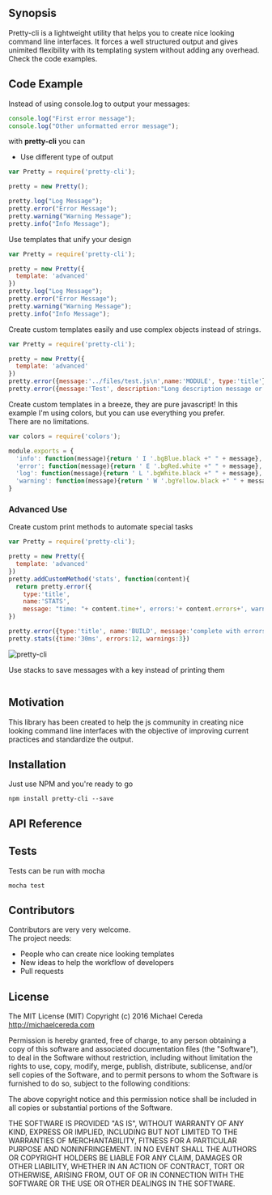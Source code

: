 ## Synopsis

Pretty-cli is a lightweight utility that helps you to create nice looking command line interfaces. It forces a well structured output and gives unimited flexibility with its templating system without adding any overhead.
Check the code examples.

## Code Example

Instead of using console.log to output your messages:
```javascript
console.log("First error message");
console.log("Other unformatted error message");
```

with __pretty-cli__ you can
- Use different type of output

```javascript
var Pretty = require('pretty-cli');

pretty = new Pretty();

pretty.log("Log Message");
pretty.error("Error Message");
pretty.warning("Warning Message");
pretty.info("Info Message");
```

Use templates that unify your design

```javascript
var Pretty = require('pretty-cli');

pretty = new Pretty({
  template: 'advanced'
})
pretty.log("Log Message");
pretty.error("Error Message");
pretty.warning("Warning Message");
pretty.info("Info Message");

```

Create custom templates easily and use complex objects instead of strings.

```javascript
var Pretty = require('pretty-cli');

pretty = new Pretty({
  template: 'advanced'
})
pretty.error({message:'../files/test.js\n',name:'MODULE', type:'title'})
pretty.error({message:'Test', description:"Long description message or code sample"})

```

Create custom templates in a breeze, they are pure javascript!
In this example I'm using colors, but you can use everything you prefer.  
There are no limitations.

```javascript
var colors = require('colors');

module.exports = {
  'info': function(message){return ' I '.bgBlue.black +" " + message},
  'error': function(message){return ' E '.bgRed.white +" " + message},
  'log': function(message){return ' L '.bgWhite.black +" " + message},
  'warning': function(message){return ' W '.bgYellow.black +" " + message}
}

```


### Advanced Use

Create custom print methods to automate special tasks

```javascript
var Pretty = require('pretty-cli');

pretty = new Pretty({
  template: 'advanced'
})
pretty.addCustomMethod('stats', function(content){
  return pretty.error({
    type:'title',
    name:'STATS',
    message: "time: "+ content.time+', errors:'+ content.errors+', warnings:'+content.warnings})
})

pretty.error({type:'title', name:'BUILD', message:'complete with errors'})
pretty.stats({time:'30ms', errors:12, warnings:3})
```
![pretty-cli](https://cloud.githubusercontent.com/assets/107390/17260213/15b804da-559d-11e6-8f3c-22149b5b1fcd.jpg)


Use stacks to save messages with a key instead of printing them

```javascript
```

## Motivation

This library has been created to help the js community in creating nice looking command line interfaces with the objective of improving current practices and standardize the output.

## Installation

Just use NPM and you're ready to go
```
npm install pretty-cli --save
```

## API Reference



## Tests

Tests can be run with mocha

```
mocha test
```

## Contributors

Contributors are very very welcome.  
The project needs:
- People who can create nice looking templates
- New ideas to help the workflow of developers
- Pull requests

## License


The MIT License (MIT)
Copyright (c) 2016 Michael Cereda
http://michaelcereda.com

Permission is hereby granted, free of charge, to any person obtaining a copy of this software and associated documentation files (the "Software"), to deal in the Software without restriction, including without limitation the rights to use, copy, modify, merge, publish, distribute, sublicense, and/or sell copies of the Software, and to permit persons to whom the Software is furnished to do so, subject to the following conditions:

The above copyright notice and this permission notice shall be included in all copies or substantial portions of the Software.

THE SOFTWARE IS PROVIDED "AS IS", WITHOUT WARRANTY OF ANY KIND, EXPRESS OR IMPLIED, INCLUDING BUT NOT LIMITED TO THE WARRANTIES OF MERCHANTABILITY, FITNESS FOR A PARTICULAR PURPOSE AND NONINFRINGEMENT. IN NO EVENT SHALL THE AUTHORS OR COPYRIGHT HOLDERS BE LIABLE FOR ANY CLAIM, DAMAGES OR OTHER LIABILITY, WHETHER IN AN ACTION OF CONTRACT, TORT OR OTHERWISE, ARISING FROM, OUT OF OR IN CONNECTION WITH THE SOFTWARE OR THE USE OR OTHER DEALINGS IN THE SOFTWARE.
